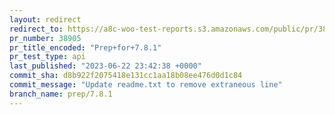 ```yaml
---
layout: redirect
redirect_to: https://a8c-woo-test-reports.s3.amazonaws.com/public/pr/38905/api/index.html
pr_number: 38905
pr_title_encoded: "Prep+for+7.8.1"
pr_test_type: api
last_published: "2023-06-22 23:42:38 +0000"
commit_sha: d8b922f2075418e131cc1aa18b08ee476d0d1c84
commit_message: "Update readme.txt to remove extraneous line"
branch_name: prep/7.8.1
---
```

